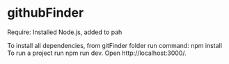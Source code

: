 # githubFinder
Require:
Installed Node.js, added to pah

To install all dependencies, from gitFinder folder run command: npm install
To run a project run npm run dev.
Open http://localhost:3000/.

